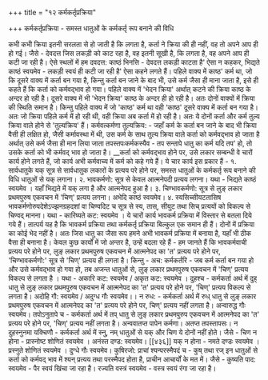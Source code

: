 +++
title = "१२ कर्मकर्तृप्रक्रिया"

+++
कर्मकर्तृप्रक्रिया - समस्त धातुओं के कर्मकर्तृ रूप बनाने की विधि

कभी कभी क्रिया इतनी सरलता से हो जाती है कि लगता है, कर्ता ने क्रिया की ही नहीं, वह तो अपने आप ही हो गई। जैसे - देवदत्त जिस लकड़ी को काट रहा है, वह इतनी सूखी है, कि लगता है, वह अपने आप ही कटी जा रही है। ऐसे स्थलों में हम दवदत्त: काष्ठं भिनत्ति - देवदत्त लकड़ी काटता है' ऐसा न कहकर, भिद्यते काष्ठं स्वयमेव - लकड़ी स्वयं ही कटी जा रही है' ऐसा कहने लगते हैं। पहिले वाक्य में काष्ठ' कर्म था, जो कि दूसरे वाक्य में कर्ता बन गया है, किन्तु कर्ता बन जाने के बाद भी, उसे कर्म जैसा ही माना जाता है, इसे ही कहते हैं कि कर्ता को कर्मवद्भाव हो गया।
पहिले वाक्य में 'भेदन क्रिया' अर्थात् कटने की क्रिया काष्ठ के अन्दर हो रही है। दूसरे वाक्य में भी 'भेदन क्रिया' काष्ठ के अन्दर ही हो रही है। अतः दोनों वाक्यों में क्रिया की स्थिति समान है। किन्तु पहिले वाक्य में जो 'काष्ठ' कर्म था वही ‘काष्ठ' दूसरे वाक्य में कर्ता बन गया है। अतः जो क्रिया पहिले कर्म में हो रही थी, वही क्रिया अब कर्ता में हो रही है। अतः ये दोनों कर्ता और कर्म तुल्य क्रिया वाले होने से 'तुल्यक्रिय' हैं।
कर्मवत्कर्मणा तुल्यक्रिय: - जहाँ कर्म के कर्ता बन जाने के बाद भी क्रिया वैसी ही लक्षित हो, जैसी कर्मावस्था में थी, उस कर्म के साथ तुल्य क्रिया वाले कर्ता को कर्मवद्भाव हो जाता है अर्थात् उसे कर्म जैसा ही मान लिया जाता
तपस्तपःकर्मकस्यैव - तप सन्तापे धातु का कर्म यदि तप' हो, तो उसके कर्ता को भी कर्मवद् भाव हो जाता है।
__कर्ता को कर्मवद्भाव होने पर, उसे लकार सम्बन्धी वे चारों कार्य होने लगते हैं, जो कार्य अभी कर्मवाच्य में कर्म को कहे गये हैं। ये चार कार्य इस प्रकार हैं -
१. सार्वधातुके यक् सूत्र से सार्वधातुक लकारों के प्रत्यय परे होने पर,
समस्त धातुओं के कर्मकर्तृ रूप बनाने की विधि
धातुओं से यक् लगाना।
२. भावकर्मणो: सूत्र से केवल आत्मनेपदी प्रत्यय लगना। यथा - भिद्यते काष्ठं स्वयमेव । यहाँ भिद्यते में यक् लगा है और आत्मनेपद हुआ है।
३. चिण्भावकर्मणो: सूत्र से लुङ् लकार प्रथमपुरुष एकवचन में 'चिण्' प्रत्यय लगना। अभेदि काष्ठं स्वयमेव।
४. स्यसिच्सीयटतासिष भावकर्मणोरुपदेशेऽज्झनग्रहदशां वा चिण्वदिट च सूत्र से स्य, तास्, सीयुट तथा सिच् प्रत्ययों को विकल्प से चिण्वद् मानना।
यथा - कारिष्यते कट: स्वयमेव ।
ये चारों कार्य भावकर्म प्रक्रिया में विस्तार से बतला दिये गये हैं। तात्पर्य यह है कि भावकर्म प्रक्रिया तथा कर्मकर्तृ प्रक्रिया बिल्कुल एक समान ही हैं। दोनों में प्रक्रिया का कोई भेद नहीं है। अतः जिस धातु का जैसा रूप हमने अभी भावकर्म प्रक्रिया में बनाया है, यहाँ भी ठीक वैसा ही बनाना है।
केवल कुछ कार्यों में जो अन्तर है, उन्हें बदला रहे हैं -
हम जानते हैं कि भावकर्मवाची प्रत्यय परे होने पर, लुङ् लकार प्रथमपुरुष एकवचन में आत्मनेपद का 'त' प्रत्यय परे होने पर, 'चिण्भावकर्मणो:' सूत्र से 'चिण्' प्रत्यय ही लगता है। किन्तु -
अच: कर्मकर्तरि - जब कर्म कर्ता बन गया हो और उसे कर्मवद्भाव हो गया हो, तब अजन्त धातुओं से, लुङ् लकार प्रथमपुरुष एकवचन में 'चिण्' प्रत्यय विकल्प से लगता है । यथा - अकारि कट: स्वयमेव / अकृत कट: स्वयमेव ।
दुहश्च - कर्मकर्ता अर्थ में दुह् धातु से लुङ् लकार प्रथमपुरुष एकवचन में आत्मनेपद का 'त' प्रत्यय परे होने पर, 'चिण्' प्रत्यय विकल्प से लगता है।
अदोहि गौ: स्वयमेव / अदुग्ध गौः स्वयमेव।।
न रुध: - कर्मकर्ता अर्थ में रुध् धातु से लुङ् लकार प्रथमपुरुष एकवचन में आत्मनेपद का 'त' प्रत्यय परे होने पर, चिण्' प्रत्यय नहीं लगता है। अन्वारुद्ध गौः स्वयमेव।
तपोऽनुतापे च - कर्मकर्ता अर्थ में तप् धातु से लुङ् लकार प्रथमपुरुप एकवचन में आत्मनेपद का 'त' प्रत्यय परे होने पर, 'चिण्' प्रत्यय नहीं लगता है। अन्ववातप्त पापेन कर्मणा। अतप्त तपस्तापसः।
न दुहस्नुनमा यक्चिणौ - कर्मकर्ता अर्थ में स्नु, नम् धातुओं से यक् और चिण ये दोनों नहीं होते। जैसे -
चिण न होना - प्रास्नोष्ट शोणितं स्वयमेव । अनंस्त दण्ड: स्वयमेव। [[४३६]]
यक् न होना - नमते दण्डः स्वयमेव । प्रस्नुते शोणितं स्वयमेव । दुग्धे गौः स्वयमेव।
कुषिरजो: प्राचां श्यन्परस्मैपदं च - कुष् तथा रज् इन धातुओं से कर्ता को कर्मवद् भाव में श्यन् प्रत्यय तथा परस्मैपद होता है, प्राचीन आचार्यों के मत में। जैसे - कुष्यति पाद: स्वयमेव - पैर स्वयं खिंचा जा रहा है। रज्यति वस्त्रं स्वयमेव - वस्त्र स्वयं रंगा जा रहा है।